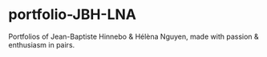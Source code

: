 # portfolio-JBH-LNA

Portfolios of Jean-Baptiste Hinnebo & Hélèna Nguyen, made with passion & enthusiasm in pairs.
